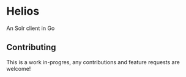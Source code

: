 # Helios
An Solr client in Go

## Contributing
This is a work in-progres, any contributions and feature requests are welcome!
